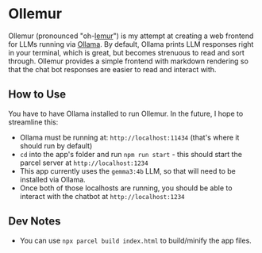 # Ollemur

Ollemur (pronounced "oh-[lemur](https://en.wikipedia.org/wiki/Lemur)") is my attempt at creating a web frontend for LLMs running via [Ollama](https://ollama.com/). By default, Ollama prints LLM responses right in your terminal, which is great, but becomes strenuous to read and sort through. Ollemur provides a simple frontend with markdown rendering so that the chat bot responses are easier to read and interact with.

## How to Use

You have to have Ollama installed to run Ollemur. In the future, I hope to streamline this:
- Ollama must be running at: `http://localhost:11434` (that's where it should run by default)
- `cd` into the app's folder and run `npm run start` - this should start the parcel server at `http://localhost:1234`
- This app currently uses the `gemma3:4b` LLM, so that will need to be installed via Ollama.
- Once both of those localhosts are running, you should be able to interact with the chatbot at `http://localhost:1234`

## Dev Notes
- You can use `npx parcel build index.html` to build/minify the app files.
